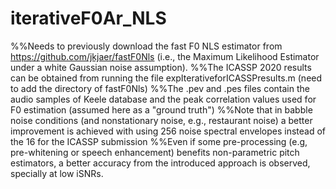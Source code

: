 # iterativeF0Ar_NLS

%%Needs to previously download the fast F0 NLS estimator from https://github.com/jkjaer/fastF0Nls (i.e., the Maximum Likelihood Estimator under a white Gaussian noise assumption). 
%%The ICASSP 2020 results can be obtained from running the file expIterativeforICASSPresults.m (need to add the directory of fastF0Nls) 
%%The .pev and .pes files contain the audio samples of Keele database and the peak correlation values used for F0 estimation (assumed here as a "ground truth") 
%%Note that in babble noise conditions (and nonstationary noise, e.g., restaurant noise) a better improvement is achieved with using 256 noise spectral envelopes instead of the 16 for the ICASSP submission %%Even if some pre-processing (e.g, pre-whitening or speech enhancement) benefits non-parametric pitch estimators, a better accuracy from the introduced approach is observed, specially at low iSNRs. 

